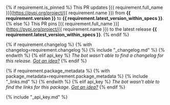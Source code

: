 {% if requirement.is_pinned %}
This PR updates [{{ requirement.full_name }}](https://pypi.org/project/{{ requirement.name }}) from **{{ requirement.version }}** to **{{ requirement.latest_version_within_specs }}**.
{% else %}
This PR pins [{{ requirement.full_name }}](https://pypi.org/project/{{ requirement.name }}) to the latest release **{{ requirement.latest_version_within_specs }}**.
{% endif %}

{% if requirement.changelog %}
{% with changelog=requirement.changelog %}
{% include "_changelog.md" %}
{% endwith %}
{% elif api_key %}
*The bot wasn't able to find a changelog for this release. [Got an idea?](https://github.com/pyupio/changelogs/issues/new)*
{% endif %}

{% if requirement.package_metadata %}
{% with package_metadata=requirement.package_metadata %}
{% include "_links.md" %}
{% endwith %}
{% elif api_key %}
*The bot wasn't able to find the links for this package. [Got an idea?](https://github.com/pyupio/changelogs/issues/new)*
{% endif %}

{% include "_api_key.md" %}
